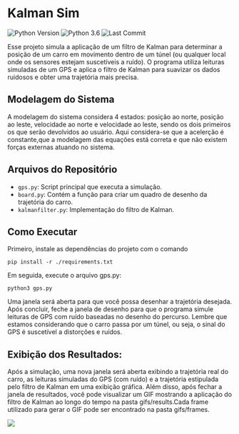 # Kalman Sim
![Python Version](https://badgen.net/badge/status/finished%20:\)/green)
![Python 3.6](https://img.shields.io/badge/python-3.12-blue.svg)
![Last Commit](https://badgen.net/github/last-commit/barbarabarsi/kalman-sim?color=yellow)

Esse projeto simula a aplicação de um filtro de Kalman para determinar a posição de um carro em movimento dentro de um túnel (ou qualquer local onde os sensores estejam suscetíveis a ruído). O programa utiliza leituras simuladas de um GPS e aplica o filtro de Kalman para suavizar os dados ruidosos e obter uma trajetória mais precisa.

## Modelagem do Sistema
A modelagem do sistema considera 4 estados: posição ao norte, posição ao leste, velocidade ao norte e velocidade ao leste, sendo os dois primeiros os que serão devolvidos ao usuário. Aqui considera-se que a acelerção é constante,que a modelagem das equações está correta e que não existem forças externas atuando no sistema.

## Arquivos do Repositório

- `gps.py`: Script principal que executa a simulação.
- `board.py`: Contém a função para criar um quadro de desenho da trajetória do carro.
- `kalmanfilter.py`: Implementação do filtro de Kalman.

## Como Executar

Primeiro, instale as dependências do projeto com o comando

``` pip install -r ./requirements.txt ```

Em seguida, execute o arquivo gps.py:

```python3 gps.py```

Uma janela será aberta para que você possa desenhar a trajetória desejada. Após concluir, feche a janela de desenho para que o programa simule leituras de GPS com ruído baseadas no desenho do percurso. Lembre que estamos considerando que o carro passa por um túnel, ou seja, o sinal do GPS é suscetível a distorções e ruídos.

## Exibição dos Resultados:

Após a simulação, uma nova janela será aberta exibindo a trajetória real do carro, as leituras simuladas do GPS (com ruído) e a trajetória estipulada pelo filtro de Kalman em uma exibição gráfica. Além disso, após fechar a janela de resultados, você pode visualizar um GIF mostrando a aplicação do filtro de Kalman ao longo do tempo na pasta gifs/results.Cada frame utilizado para gerar o GIF pode ser encontrado na pasta gifs/frames.

<img src="https://i.ibb.co/QrqnTrj/path-building.gif">
